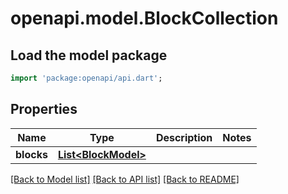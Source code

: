 # openapi.model.BlockCollection

## Load the model package
```dart
import 'package:openapi/api.dart';
```

## Properties
Name | Type | Description | Notes
------------ | ------------- | ------------- | -------------
**blocks** | [**List&lt;BlockModel&gt;**](BlockModel.md) |  | 

[[Back to Model list]](../README.md#documentation-for-models) [[Back to API list]](../README.md#documentation-for-api-endpoints) [[Back to README]](../README.md)


